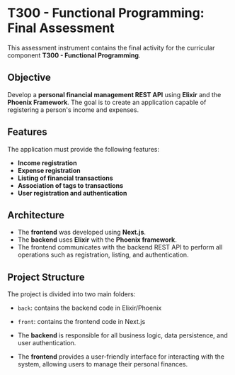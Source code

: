 # T300 - Functional Programming: Final Assessment

This assessment instrument contains the final activity for the curricular component **T300 - Functional Programming**.

## Objective

Develop a **personal financial management REST API** using **Elixir** and the **Phoenix Framework**. The goal is to create an application capable of registering a person's income and expenses.

## Features

The application must provide the following features:

- **Income registration**
- **Expense registration**
- **Listing of financial transactions**
- **Association of tags to transactions**
- **User registration and authentication**

## Architecture

- The **frontend** was developed using **Next.js**.
- The **backend** uses **Elixir** with the **Phoenix framework**.
- The frontend communicates with the backend REST API to perform all operations such as registration, listing, and authentication.

## Project Structure

The project is divided into two main folders:

- `back`: contains the backend code in Elixir/Phoenix
- `front`: contains the frontend code in Next.js

- The **backend** is responsible for all business logic, data persistence, and user authentication.
- The **frontend** provides a user-friendly interface for interacting with the system, allowing users to manage their personal finances.
